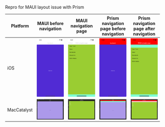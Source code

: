 Repro for MAUI layout issue with Prism 

|Platform | MAUI before navigation                                                                                                                                | MAUI navigation page                                                                                                                                  | Prism navigation page before navigation                                                                                                               | Prism navigation page after navigation                                                                                                                |
|---|-------------------------------------------------------------------------------------------------------------------------------------------------------|-------------------------------------------------------------------------------------------------------------------------------------------------------|-------------------------------------------------------------------------------------------------------------------------------------------------------|-------------------------------------------------------------------------------------------------------------------------------------------------------|
| iOS | ![Simulator Screenshot - iPhone 14 - 2024-02-03 at 14.22.14.png](img%2FSimulator%20Screenshot%20-%20iPhone%2014%20-%202024-02-03%20at%2014.22.14.png) | ![Simulator Screenshot - iPhone 14 - 2024-02-03 at 12.37.59.png](img%2FSimulator%20Screenshot%20-%20iPhone%2014%20-%202024-02-03%20at%2012.37.59.png) | ![Simulator Screenshot - iPhone 14 - 2024-02-03 at 12.40.14.png](img%2FSimulator%20Screenshot%20-%20iPhone%2014%20-%202024-02-03%20at%2012.40.14.png) | ![Simulator Screenshot - iPhone 14 - 2024-02-03 at 12.40.27.png](img%2FSimulator%20Screenshot%20-%20iPhone%2014%20-%202024-02-03%20at%2012.40.27.png) |
| MacCatalyst | ![Screenshot 2024-02-03 at 2.21.29 PM.png](img%2FScreenshot%202024-02-03%20at%202.21.29%20PM.png)                                                     | ![Screenshot 2024-02-03 at 2.12.36 PM.png](img%2FScreenshot%202024-02-03%20at%202.12.36%20PM.png) | ![Screenshot 2024-02-03 at 2.01.37 PM.png](img%2FScreenshot%202024-02-03%20at%202.01.37%20PM.png) | ![Screenshot 2024-02-03 at 2.02.30 PM.png](img%2FScreenshot%202024-02-03%20at%202.02.30%20PM.png) |

